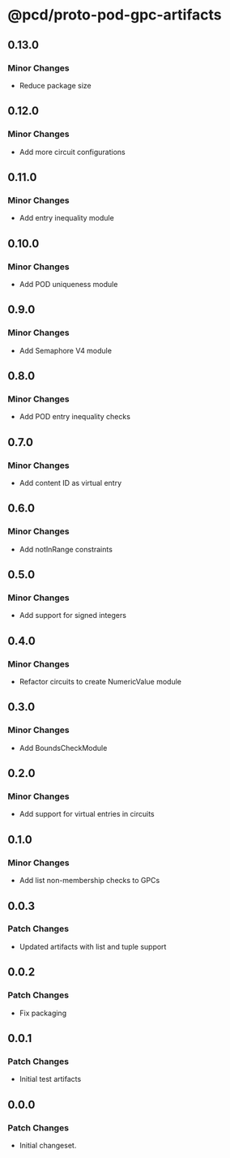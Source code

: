 # @pcd/proto-pod-gpc-artifacts

## 0.13.0

### Minor Changes

- Reduce package size

## 0.12.0

### Minor Changes

- Add more circuit configurations

## 0.11.0

### Minor Changes

- Add entry inequality module

## 0.10.0

### Minor Changes

- Add POD uniqueness module

## 0.9.0

### Minor Changes

- Add Semaphore V4 module

## 0.8.0

### Minor Changes

- Add POD entry inequality checks

## 0.7.0

### Minor Changes

- Add content ID as virtual entry

## 0.6.0

### Minor Changes

- Add notInRange constraints

## 0.5.0

### Minor Changes

- Add support for signed integers

## 0.4.0

### Minor Changes

- Refactor circuits to create NumericValue module

## 0.3.0

### Minor Changes

- Add BoundsCheckModule

## 0.2.0

### Minor Changes

- Add support for virtual entries in circuits

## 0.1.0

### Minor Changes

- Add list non-membership checks to GPCs

## 0.0.3

### Patch Changes

- Updated artifacts with list and tuple support

## 0.0.2

### Patch Changes

- Fix packaging

## 0.0.1

### Patch Changes

- Initial test artifacts

## 0.0.0

### Patch Changes

- Initial changeset.
